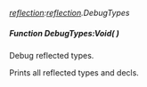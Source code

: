 _[reflection](../../modules/reflection/reflection-module.md):[reflection](../../modules/reflection/reflection-module.md).DebugTypes_
##### Function DebugTypes:Void(  )
Debug reflected types.

Prints all reflected types and decls.

